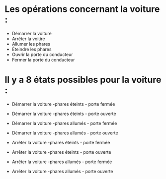# Les opérations concernant la voiture :

- Démarrer la voiture 
- Arrêter la voitire 
- Allumer les phares
- Éteindre les phares
- Ouvrir la porte du conducteur
- Fermer la porte du conducteur

# Il y a 8 états possibles pour la voiture :

- Démarrer la voiture -phares éteints - porte fermée
- Démarrer la voiture -phares éteints - porte ouverte
- Démarrer la voiture -phares allumés - porte fermée
- Démarrer la voiture -phares allumés - porte ouverte
 
- Arrêter la voiture -phares éteints - porte fermée
- Arrêter la voiture -phares éteints - porte ouverte
- Arrêter la voiture -phares allumés - porte fermée 
- Arrêter la voiture -phares allumés - porte ouverte 
